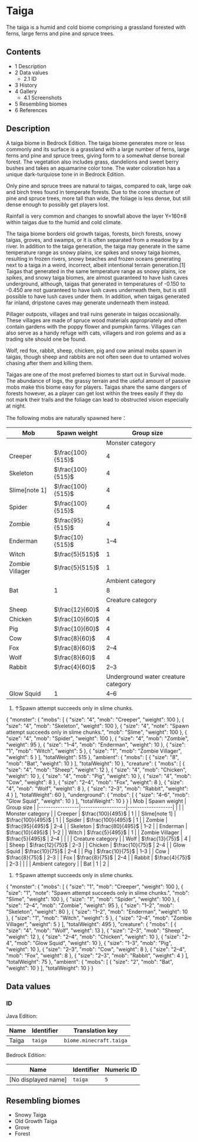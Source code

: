 # Taiga
The taiga is a humid and cold biome comprising a grassland forested with ferns, large ferns and pine and spruce trees.

## Contents
- 1 Description
- 2 Data values
	- 2.1 ID
- 3 History
- 4 Gallery
	- 4.1 Screenshots
- 5 Resembling biomes
- 6 References

## Description
A taiga biome in Bedrock Edition.
The taiga biome generates more or less commonly and its surface is a grassland with a large number of ferns, large ferns and pine and spruce trees, giving form to a somewhat dense boreal forest. The vegetation also includes grass, dandelions and sweet berry bushes and takes an aquamarine color tone. The water coloration has a unique dark-turquiose tone in in Bedrock Edition.

Only pine and spruce trees are natural to taigas, compared to oak, large oak and birch trees found in temperate forests. Due to the cone structure of pine and spruce trees, more tall than wide, the foliage is less dense, but still dense enough to possibly get players lost. 

Rainfall is very common and changes to snowfall above the layer Y=160±8 within taigas due to the humid and cold climate. 

The taiga biome borders old growth taigas, forests, birch forests, snowy taigas, groves, and swamps, or it is often separated from a meadow by a river. In addition to the taiga generation, the taiga may generate in the same temperature range as snowy plains, ice spikes and snowy taiga biomes, resulting in frozen rivers, snowy beaches and frozen oceans generating next to a taiga in a weird, incorrect, albeit intentional terrain generation.[1] Taigas that generated in the same temperature range as snowy plains, ice spikes, and snowy taiga biomes, are almost guaranteed to have lush caves underground, although, taigas that generated in temperatures of -0.150 to -0.450 are not guaranteed to have lush caves underneath them, but is still possible to have lush caves under them. In addition, when taigas generated far inland, dripstone caves may generate underneath them instead.

Pillager outposts, villages and trail ruins generate in taigas occasionally. These villages are made of spruce wood materials appropriately and often contain gardens with the poppy flower and pumpkin farms. Villages can also serve as a handy refuge with cats, villagers and iron golems and as a trading site should one be found.

Wolf, red fox, rabbit, sheep, chicken, pig and cow animal mobs spawn in taigas, though sheep and rabbits are not often seen due to untamed wolves chasing after them and killing them.  

Taigas are one of the most preferred biomes to start out in Survival mode. The abundance of logs, the grassy terrain and the useful amount of passive mobs make this biome easy for players. Taigas share the same dangers of forests however, as a player can get lost within the trees easily if they do not mark their trails and the foliage can lead to obstructed vision especially at night. 

The following mobs are naturally spawned here：

| Mob             | Spawn weight      | Group size                          |
|-----------------|-------------------|-------------------------------------|
|                 |                   | Monster category                    |
| Creeper         | $\frac{100}{515}$ | 4                                   |
| Skeleton        | $\frac{100}{515}$ | 4                                   |
| Slime[note 1]   | $\frac{100}{515}$ | 4                                   |
| Spider          | $\frac{100}{515}$ | 4                                   |
| Zombie          | $\frac{95}{515}$  | 4                                   |
| Enderman        | $\frac{10}{515}$  | 1–4                                 |
| Witch           | $\frac{5}{515}$   | 1                                   |
| Zombie Villager | $\frac{5}{515}$   | 1                                   |
|                 |                   | Ambient category                    |
| Bat             | 1                 | 8                                   |
|                 |                   | Creature category                   |
| Sheep           | $\frac{12}{60}$   | 4                                   |
| Chicken         | $\frac{10}{60}$   | 4                                   |
| Pig             | $\frac{10}{60}$   | 4                                   |
| Cow             | $\frac{8}{60}$    | 4                                   |
| Fox             | $\frac{8}{60}$    | 2–4                                 |
| Wolf            | $\frac{8}{60}$    | 4                                   |
| Rabbit          | $\frac{4}{60}$    | 2–3                                 |
|                 |                   | Underground water creature category |
| Glow Squid      | 1                 | 4–6                                 |

1. ↑Spawn attempt succeeds only in slime chunks.

{ "monster": { "mobs": [ { "size": "4", "mob": "Creeper", "weight": 100 }, { "size": "4", "mob": "Skeleton", "weight": 100 }, { "size": "4", "note": "Spawn attempt succeeds only in slime chunks.", "mob": "Slime", "weight": 100 }, { "size": "4", "mob": "Spider", "weight": 100 }, { "size": "4", "mob": "Zombie", "weight": 95 }, { "size": "1&ndash;4", "mob": "Enderman", "weight": 10 }, { "size": "1", "mob": "Witch", "weight": 5 }, { "size": "1", "mob": "Zombie Villager", "weight": 5 } ], "totalWeight": 515 }, "ambient": { "mobs": [ { "size": "8", "mob": "Bat", "weight": 10 } ], "totalWeight": 10 }, "creature": { "mobs": [ { "size": "4", "mob": "Sheep", "weight": 12 }, { "size": "4", "mob": "Chicken", "weight": 10 }, { "size": "4", "mob": "Pig", "weight": 10 }, { "size": "4", "mob": "Cow", "weight": 8 }, { "size": "2&ndash;4", "mob": "Fox", "weight": 8 }, { "size": "4", "mob": "Wolf", "weight": 8 }, { "size": "2&ndash;3", "mob": "Rabbit", "weight": 4 } ], "totalWeight": 60 }, "underground": { "mobs": [ { "size": "4&ndash;6", "mob": "Glow Squid", "weight": 10 } ], "totalWeight": 10 } }
| Mob             | Spawn weight      | Group size        |
|-----------------|-------------------|-------------------|
|                 |                   | Monster category  |
| Creeper         | $\frac{100}{495}$ | 1                 |
| Slime[note 1]   | $\frac{100}{495}$ | 1                 |
| Spider          | $\frac{100}{495}$ | 1                 |
| Zombie          | $\frac{95}{495}$  | 2–4               |
| Skeleton        | $\frac{80}{495}$  | 1–2               |
| Enderman        | $\frac{10}{495}$  | 1–2               |
| Witch           | $\frac{5}{495}$   | 1                 |
| Zombie Villager | $\frac{5}{495}$   | 2–4               |
|                 |                   | Creature category |
| Wolf            | $\frac{13}{75}$   | 4                 |
| Sheep           | $\frac{12}{75}$   | 2–3               |
| Chicken         | $\frac{10}{75}$   | 2–4               |
| Glow Squid      | $\frac{10}{75}$   | 2–4               |
| Pig             | $\frac{10}{75}$   | 1–3               |
| Cow             | $\frac{8}{75}$    | 2–3               |
| Fox             | $\frac{8}{75}$    | 2–4               |
| Rabbit          | $\frac{4}{75}$    | 2–3               |
|                 |                   | Ambient category  |
| Bat             | 1                 | 2                 |

1. ↑Spawn attempt succeeds only in slime chunks.

{ "monster": { "mobs": [ { "size": "1", "mob": "Creeper", "weight": 100 }, { "size": "1", "note": "Spawn attempt succeeds only in slime chunks.", "mob": "Slime", "weight": 100 }, { "size": "1", "mob": "Spider", "weight": 100 }, { "size": "2&ndash;4", "mob": "Zombie", "weight": 95 }, { "size": "1&ndash;2", "mob": "Skeleton", "weight": 80 }, { "size": "1&ndash;2", "mob": "Enderman", "weight": 10 }, { "size": "1", "mob": "Witch", "weight": 5 }, { "size": "2&ndash;4", "mob": "Zombie Villager", "weight": 5 } ], "totalWeight": 495 }, "creature": { "mobs": [ { "size": "4", "mob": "Wolf", "weight": 13 }, { "size": "2&ndash;3", "mob": "Sheep", "weight": 12 }, { "size": "2&ndash;4", "mob": "Chicken", "weight": 10 }, { "size": "2&ndash;4", "mob": "Glow Squid", "weight": 10 }, { "size": "1&ndash;3", "mob": "Pig", "weight": 10 }, { "size": "2&ndash;3", "mob": "Cow", "weight": 8 }, { "size": "2&ndash;4", "mob": "Fox", "weight": 8 }, { "size": "2&ndash;3", "mob": "Rabbit", "weight": 4 } ], "totalWeight": 75 }, "ambient": { "mobs": [ { "size": "2", "mob": "Bat", "weight": 10 } ], "totalWeight": 10 } }
## Data values
### ID
Java Edition:

| Name  | Identifier | Translation key         |
|-------|------------|-------------------------|
| Taiga | `taiga`    | `biome.minecraft.taiga` |

Bedrock Edition:

| Name                | Identifier | Numeric ID |
|---------------------|------------|------------|
| [No displayed name] | `taiga`    | `5`        |

## Resembling biomes
- Snowy Taiga
- Old Growth Taiga
- Grove
- Forest

